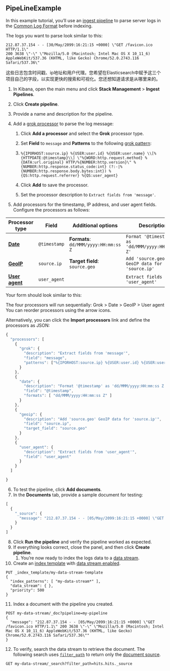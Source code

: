 ## PipeLineExample

In this example tutorial, you’ll use an [ingest pipeline](https://www.elastic.co/guide/en/elasticsearch/reference/7.17/ingest.html) to parse server logs in the [Common Log Format](https://en.wikipedia.org/wiki/Common_Log_Format) before indexing. 

The logs you want to parse look similar to this:



```log
212.87.37.154 - - [30/May/2099:16:21:15 +0000] \"GET /favicon.ico HTTP/1.1\"
200 3638 \"-\" \"Mozilla/5.0 (Macintosh; Intel Mac OS X 10_11_6)
AppleWebKit/537.36 (KHTML, like Gecko) Chrome/52.0.2743.116 Safari/537.36\"
```



这些日志包含时间戳、ip地址和用户代理。您希望在Elasticsearch中赋予这三个项目自己的字段，以实现更快的搜索和可视化。您还想知道请求是从哪里来的。

1. In Kibana, open the main menu and click **Stack Management** > **Ingest Pipelines**.

2. Click **Create pipeline**.

3. Provide a name and description for the pipeline.

4. Add a [grok processor](https://www.elastic.co/guide/en/elasticsearch/reference/7.17/grok-processor.html) to parse the log message:

   1. Click **Add a processor** and select the **Grok** processor type.

   2. Set **Field** to `message` and **Patterns** to the following [grok pattern](https://www.elastic.co/guide/en/elasticsearch/reference/7.17/grok-basics.html):

   3. ```grok
      %{IPORHOST:source.ip} %{USER:user.id} %{USER:user.name} \\[%{HTTPDATE:@timestamp}\\] \"%{WORD:http.request.method} %{DATA:url.original} HTTP/%{NUMBER:http.version}\" %{NUMBER:http.response.status_code:int} (?:-|%{NUMBER:http.response.body.bytes:int}) %{QS:http.request.referrer} %{QS:user_agent}
      ```

   4. Click **Add** to save the processor.

   5. Set the processor description to `Extract fields from 'message'`.

5. Add processors for the timestamp, IP address, and user agent fields. Configure the processors as follows:

| Processor type                                               | Field        | Additional options                    | Description                                       |
| ------------------------------------------------------------ | ------------ | ------------------------------------- | ------------------------------------------------- |
| [**Date**](https://www.elastic.co/guide/en/elasticsearch/reference/7.17/date-processor.html) | `@timestamp` | **Formats**: `dd/MMM/yyyy:HH:mm:ss Z` | `Format '@timestamp' as 'dd/MMM/yyyy:HH:mm:ss Z'` |
| [**GeoIP**](https://www.elastic.co/guide/en/elasticsearch/reference/7.17/geoip-processor.html) | `source.ip`  | **Target field**: `source.geo`        | `Add 'source.geo' GeoIP data for 'source.ip'`     |
| [**User agent**](https://www.elastic.co/guide/en/elasticsearch/reference/7.17/user-agent-processor.html) | `user_agent` |                                       | `Extract fields from 'user_agent'`                |

Your form should look similar to this:

The four processors will run sequentially:
Grok > Date > GeoIP > User agent
You can reorder processors using the arrow icons.

Alternatively, you can click the **Import processors** link and define the processors as JSON:

```js
{
  "processors": [
    {
      "grok": {
        "description": "Extract fields from 'message'",
        "field": "message",
        "patterns": ["%{IPORHOST:source.ip} %{USER:user.id} %{USER:user.name} \\[%{HTTPDATE:@timestamp}\\] \"%{WORD:http.request.method} %{DATA:url.original} HTTP/%{NUMBER:http.version}\" %{NUMBER:http.response.status_code:int} (?:-|%{NUMBER:http.response.body.bytes:int}) %{QS:http.request.referrer} %{QS:user_agent}"]
      }
    },
    {
      "date": {
        "description": "Format '@timestamp' as 'dd/MMM/yyyy:HH:mm:ss Z'",
        "field": "@timestamp",
        "formats": [ "dd/MMM/yyyy:HH:mm:ss Z" ]
      }
    },
    {
      "geoip": {
        "description": "Add 'source.geo' GeoIP data for 'source.ip'",
        "field": "source.ip",
        "target_field": "source.geo"
      }
    },
    {
      "user_agent": {
        "description": "Extract fields from 'user_agent'",
        "field": "user_agent"
      }
    }
  ]

}
```

6. To test the pipeline, click **Add documents**.
7. In the **Documents** tab, provide a sample document for testing:

```js
[
  {
    "_source": {
      "message": "212.87.37.154 - - [05/May/2099:16:21:15 +0000] \"GET /favicon.ico HTTP/1.1\" 200 3638 \"-\" \"Mozilla/5.0 (Macintosh; Intel Mac OS X 10_11_6) AppleWebKit/537.36 (KHTML, like Gecko) Chrome/52.0.2743.116 Safari/537.36\""
    }
  }
]
```

8. Click **Run the pipeline** and verify the pipeline worked as expected.
9. If everything looks correct, close the panel, and then click **Create pipeline**.
   1. You’re now ready to index the logs data to a [data stream](https://www.elastic.co/guide/en/elasticsearch/reference/7.17/data-streams.html).
10. Create an [index template](https://www.elastic.co/guide/en/elasticsearch/reference/7.17/index-templates.html) with [data stream enabled](https://www.elastic.co/guide/en/elasticsearch/reference/7.17/set-up-a-data-stream.html#create-index-template).

```console
PUT _index_template/my-data-stream-template
{
  "index_patterns": [ "my-data-stream*" ],
  "data_stream": { },
  "priority": 500
}
```

11. Index a document with the pipeline you created.

```console
POST my-data-stream/_doc?pipeline=my-pipeline
{
  "message": "212.87.37.154 - - [05/May/2099:16:21:15 +0000] \"GET /favicon.ico HTTP/1.1\" 200 3638 \"-\" \"Mozilla/5.0 (Macintosh; Intel Mac OS X 10_11_6) AppleWebKit/537.36 (KHTML, like Gecko) Chrome/52.0.2743.116 Safari/537.36\""
}
```

12. To verify, search the data stream to retrieve the document. The following search uses [`filter_path`](https://www.elastic.co/guide/en/elasticsearch/reference/7.17/common-options.html#common-options-response-filtering) to return only the [document source](https://www.elastic.co/guide/en/elasticsearch/reference/7.17/mapping-source-field.html).

```console
GET my-data-stream/_search?filter_path=hits.hits._source
```